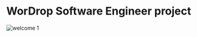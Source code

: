 # WorDrop Software Engineer project
![welcome 1](https://user-images.githubusercontent.com/23733385/34813355-ab7f1e78-f677-11e7-96d8-9e74496d7866.png)
